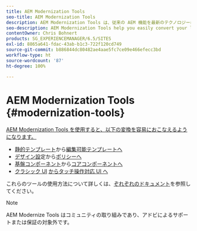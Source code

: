 ```yaml
---
title: AEM Modernization Tools
seo-title: AEM Modernization Tools
description: AEM Modernization Tools は、従来の AEM 機能を最新のテクノロジーに変換する際に役立ちます。
seo-description: AEM Modernization Tools help you easily convert your legacy AEM features to the latest technology
contentOwner: Chris Bohnert
products: SG_EXPERIENCEMANAGER/6.5/SITES
exl-id: 8865a641-fdac-43ab-b1c3-722f120cd749
source-git-commit: b886844dc80482ae4aae5fc7ce09e466efecc3bd
workflow-type: ht
source-wordcount: '87'
ht-degree: 100%

---
```


# AEM Modernization Tools {#modernization-tools}

[AEM Modernization Tools を使用すると、以下の変換を容易におこなえるようになります。](https://opensource.adobe.com/aem-modernize-tools/)

* [静的テンプレート](page-templates-static.md)から[編集可能テンプレートへ](page-templates-editable.md)
* [デザイン設](page-templates-static.md)定から[ポリシーへ](page-templates-editable.md)
* [基盤コンポーネント](/help/sites-authoring/default-components-foundation.md)から[コアコンポーネントへ](https://experienceleague.adobe.com/docs/experience-manager-core-components/using/introduction.html?lang=ja)
* [クラシック UI](website.md) [からタッチ操作対応 UI へ](touch-ui-concepts.md)

これらのツールの使用方法について詳しくは、[ぞれぞれのドキュメント](https://opensource.adobe.com/aem-modernize-tools/)を参照してください。

>[!NOTE]
>
>AEM Modernize Tools はコミュニティの取り組みであり、アドビによるサポートまたは保証の対象外です。
